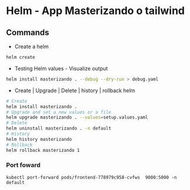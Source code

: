 # Helm - App Masterizando o tailwind

## Commands

- Create a helm

```bash
helm create
```

- Testing Helm values - Visualize output

```bash
helm install masterizando . --debug --dry-run > debug.yaml
```

- Create | Upgrade | Delete | history | rollback helm

```bash
# Create
helm install masterizando .
# Upgrade and set a new values or a file
helm upgrade masterizando . --values=setup.values.yaml
# Delete
helm uninstall masterizando . -n default
# History
helm history masterizando
# Rollback
helm rollback masterizando 1
```

### Port foward

```
kubectl port-forward pods/frontend-778979c958-cvfws  9000:5000 -n default
```
